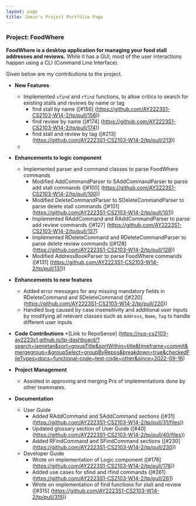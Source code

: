 ```yaml
---
layout: page
title: Jamie's Project Portfolio Page
---
```


### Project: FoodWhere

**FoodWhere is a desktop application for managing your food stall addresses and reviews.** While it has a GUI, most of the user interactions happen using a CLI (Command Line Interface).

Given below are my contributions to the project.

* **New Features**
  * Implemented `sfind` and `rfind` functions, to allow critics to search for existing stalls and reviews by name or tag
    * find stall by name ([#156] (https://github.com/AY2223S1-CS2103-W14-2/tp/pull/156))
    * find review by name ([#174] (https://github.com/AY2223S1-CS2103-W14-2/tp/pull/174))
    * find stall and review by tag ([#213] (https://github.com/AY2223S1-CS2103-W14-2/tp/pull/213))
  * 

* **Enhancements to logic component**
  * Implemented parser and command classes to parse FoodWhere commands
    * Modified AddCommandParser to SAddCommandParser to parse add stall commands ([#100] (https://github.com/AY2223S1-CS2103-W14-2/tp/pull/100))
    * Modified DeleteCommandParser to SDeleteCommandParser to parse delete stall commands ([#101] (https://github.com/AY2223S1-CS2103-W14-2/tp/pull/101))
    * Implemented RAddCommand and RAddCommandParser to parse add review commands ([#127] (https://github.com/AY2223S1-CS2103-W14-2/tp/pull/127)
    * Implemented RDeleteCommand and RDeleteCommandParser to parse delete review commands ([#128] (https://github.com/AY2223S1-CS2103-W14-2/tp/pull/128))
    * Modified AddressBookParser to parse FoodWhere commands ([#131] (https://github.com/AY2223S1-CS2103-W14-2/tp/pull/131))

* **Enhancements to new features**
  * Added error messages for any missing mandatory fields in RDeleteCommand and SDeleteCommand ([#220] (https://github.com/AY2223S1-CS2103-W14-2/tp/pull/220))
  * Handled bug caused by case insensitivity and additional user inputs by modifying all relevant classes such as `Address`, `Name`, `Tag` to handle different user inputs 
  
* **Code Contributions**
*[Link to RepoSense] (https://nus-cs2103-ay2223s1.github.io/tp-dashboard/?search=jamietan&sort=groupTitle&sortWithin=title&timeframe=commit&mergegroup=&groupSelect=groupByRepos&breakdown=true&checkedFileTypes=docs~functional-code~test-code~other&since=2022-09-16)

* **Project Management**
  * Assisted in approving and merging Prs of implementations done by other teammates.

* **Documentation**
  * User Guide
    * Added RAddCommand and SAddCommand sections ([#31] (https://github.com/AY2223S1-CS2103-W14-2/tp/pull/31/files))
    * Updated glossary section of User Guide ([#40] (https://github.com/AY2223S1-CS2103-W14-2/tp/pull/40/files))
    * Added RFindCommand and SFindCommand sections ([#230] (https://github.com/AY2223S1-CS2103-W14-2/tp/pull/230))
  * Developer Guide
    * Wrote on implementation of Logic component ([#176] (https://github.com/AY2223S1-CS2103-W14-2/tp/pull/176))
    * Added use cases for sfind and rfind commands ([#261] (https://github.com/AY2223S1-CS2103-W14-2/tp/pull/261)
    * Wrote on implementation of find functions for stall and review ([#315] (https://github.com/AY2223S1-CS2103-W14-2/tp/pull/315))
    
